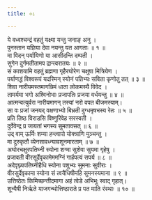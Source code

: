 ```yaml
---
title: ०८

---
```

ये वध्वश्चन्द्रं वहतुं यक्ष्मा यन्तु जनाङ् अनु ।  
पुनस्तान यज्ञिया देवा नयन्तु यत आगताः ॥ १ ॥  
मा विदन् पर्यायिणो या आसीदन्ति दम्पती ।  
सुगेन दुर्गमतीतामप द्रान्त्वरातयः ॥ २ ॥  
सं काशयामि वहतुं ब्रह्मणा गृहैरघोरेण चक्षुषा मित्रियेण ।  
पर्याणद्धं विश्वरूपं यदस्मिन् स्योनं पतिभ्यः सविता कृणोतु तत् ॥ ३ ॥  
शिवा नारीयमस्तमागन्निमं धाता लोकमस्यै विवेद ।  
तामर्यमा भगो अश्विनोभाः प्रजापतिः प्रजया वर्धयन्तु ॥ ४ ॥  
आत्मन्वत्युर्वरा नारीयमागन् तस्यां नरो वपत बीजमस्याम्।  
सा वः प्रजां जनयद् वक्षणाभ्यो बिभ्रती दुग्धमृषभस्य रेतः ॥ ५ ॥  
प्रति तिष्ठ विराडसि विष्णुरिवेह सरस्वती ।  
दुर्वेवेन्द्र प्र जायतां भगस्य सुमतावसत् ॥ ६ ॥  
उद् वाम् ऊर्मिः शम्या हन्त्वापो योक्त्राणि मुञ्चन्तु ।  
मा दुस्कृतौ व्येनसावध्न्यावशूनमारताम् ॥ ७ ॥  
अघोरचक्षुरपतिघ्नी स्योना शग्मा सुशेवा सुयमा गृहेषु ।  
प्रजावती वीरसूर्देवृकामेममग्निं गार्हपत्यं सपर्य ॥ ८ ॥  
अदेवृघ्न्यपतिघ्नीहैधि स्योना पशुभ्यः सुमनाः सुवीराः ।  
वीरसुर्देवृकामा स्योना सं त्वयैधिषीमहि सुमनस्यमाना ॥ ९ ॥  
उत्तिष्ठेतः किमिच्छन्तीदमागा अहं त्वेडे अभिभूः स्वाद् गृहात्।  
शून्यैषी निर्ऋते याजगन्थोत्तिष्ठाराते प्र पत माति रंस्थाः ॥ १० ॥  
  